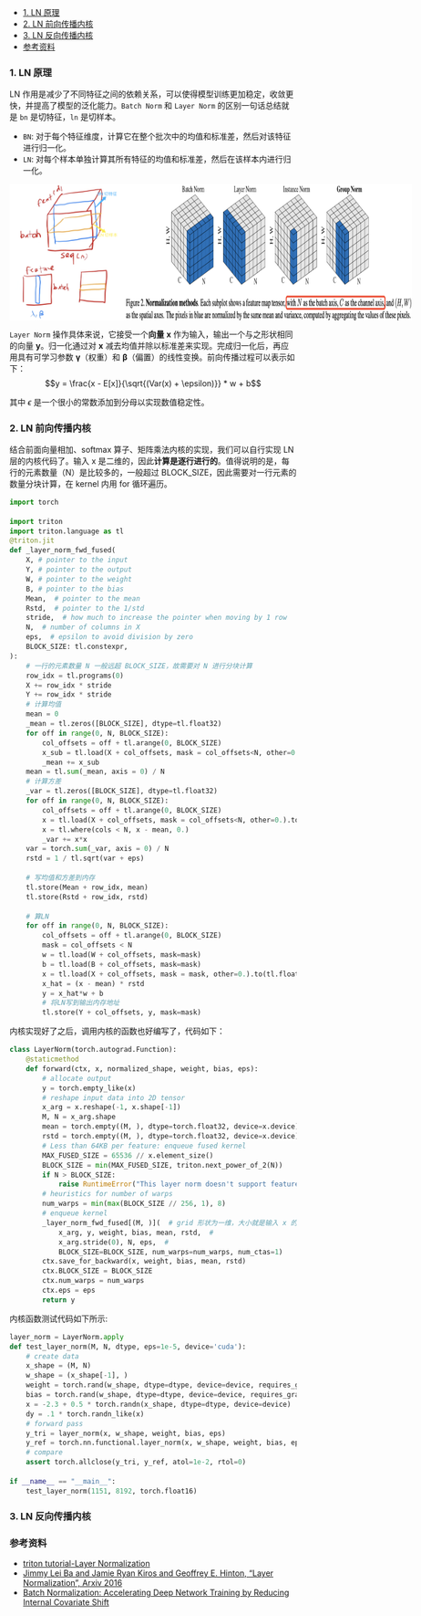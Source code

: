 - [1. LN 原理](#1-ln-原理)
- [2. LN 前向传播内核](#2-ln-前向传播内核)
- [3. LN 反向传播内核](#3-ln-反向传播内核)
- [参考资料](#参考资料)

### 1. LN 原理

LN 作用是减少了不同特征之间的依赖关系，可以使得模型训练更加稳定，收敛更快，并提高了模型的泛化能力。`Batch Norm` 和 `Layer Norm` 的区别一句话总结就是 `bn` 是切特征，`ln` 是切样本。

* `BN`: 对于每个特征维度，计算它在整个批次中的均值和标准差，然后对该特征进行归一化。
* `LN`: 对每个样本单独计算其所有特征的均值和标准差，然后在该样本内进行归一化。

<!-- <img src="../images/transformer_paper/bn_ln.png" width="40%" alt="BN 和 LN 的区别">
<img src="../images/triton_tutorials3/BN_LN_GN.png" width="100%" alt="BN 和 LN 的区别"> -->

<div style="display: flex; justify-content: space-around;">
    <img src="../images/transformer_paper/bn_ln.png" width="40%" alt="BN 和 LN 的区别">
    <img src="../images/triton_tutorials3/BN_LN_GN.png" width="100%" alt="BN 和 LN 的区别">
</div>

`Layer Norm` 操作具体来说，它接受一个**向量** $\boldsymbol{x}$ 作为输入，输出一个与之形状相同的向量 $\boldsymbol{y}$。归一化通过对 $\boldsymbol{x}$ 减去均值并除以标准差来实现。完成归一化后，再应用具有可学习参数 $\boldsymbol{\gamma}$（权重）和 $\boldsymbol{\beta}$（偏置）的线性变换。前向传播过程可以表示如下：
$$y = \frac{x - E[x]}{\sqrt{(Var(x) + \epsilon)}} * w + b$$

其中 $\epsilon$ 是一个很小的常数添加到分母以实现数值稳定性。

### 2. LN 前向传播内核

结合前面向量相加、softmax 算子、矩阵乘法内核的实现，我们可以自行实现 LN 层的内核代码了。输入 x 是二维的，因此**计算是逐行进行的**。值得说明的是，每行的元素数量（N）是比较多的，一般超过 BLOCK_SIZE，因此需要对一行元素的数量分块计算，在 kernel 内用 for 循环遍历。
```python
import torch

import triton
import triton.language as tl
@triton.jit
def _layer_norm_fwd_fused(
    X, # pointer to the input
    Y, # pointer to the output
    W, # pointer to the weight
    B, # pointer to the bias
    Mean,  # pointer to the mean
    Rstd,  # pointer to the 1/std
    stride,  # how much to increase the pointer when moving by 1 row
    N,  # number of columns in X
    eps,  # epsilon to avoid division by zero
    BLOCK_SIZE: tl.constexpr,
):
    # 一行的元素数量 N 一般远超 BLOCK_SIZE，故需要对 N 进行分块计算
    row_idx = tl.programs(0)
    X += row_idx * stride
    Y += row_idx * stride
    # 计算均值
    mean = 0
    _mean = tl.zeros([BLOCK_SIZE], dtype=tl.float32)
    for off in range(0, N, BLOCK_SIZE):
        col_offsets = off + tl.arange(0, BLOCK_SIZE)
        x_sub = tl.load(X + col_offsets, mask = col_offsets<N, other=0.).to(tl.float32)
        _mean += x_sub
    mean = tl.sum(_mean, axis = 0) / N
    # 计算方差
    _var = tl.zeros([BLOCK_SIZE], dtype=tl.float32)
    for off in range(0, N, BLOCK_SIZE):
        col_offsets = off + tl.arange(0, BLOCK_SIZE)
        x = tl.load(X + col_offsets, mask = col_offsets<N, other=0.).to(tl.float32)
        x = tl.where(cols < N, x - mean, 0.)
        _var += x*x
    var = torch.sum(_var, axis = 0) / N
    rstd = 1 / tl.sqrt(var + eps)

    # 写均值和方差到内存
    tl.store(Mean + row_idx, mean)
    tl.store(Rstd + row_idx, rstd)

    # 算LN
    for off in range(0, N, BLOCK_SIZE):
        col_offsets = off + tl.arange(0, BLOCK_SIZE)
        mask = col_offsets < N
        w = tl.load(W + col_offsets, mask=mask)
        b = tl.load(B + col_offsets, mask=mask)
        x = tl.load(X + col_offsets, mask = mask, other=0.).to(tl.float32)
        x_hat = (x - mean) * rstd
        y = x_hat*w + b
        # 将LN写到输出内存地址
        tl.store(Y + col_offsets, y, mask=mask)
```

内核实现好了之后，调用内核的函数也好编写了，代码如下：
```python
class LayerNorm(torch.autograd.Function):
    @staticmethod
    def forward(ctx, x, normalized_shape, weight, bias, eps):
        # allocate output
        y = torch.empty_like(x)
        # reshape input data into 2D tensor
        x_arg = x.reshape(-1, x.shape[-1])
        M, N = x_arg.shape
        mean = torch.empty((M, ), dtype=torch.float32, device=x.device)
        rstd = torch.empty((M, ), dtype=torch.float32, device=x.device)
        # Less than 64KB per feature: enqueue fused kernel
        MAX_FUSED_SIZE = 65536 // x.element_size()
        BLOCK_SIZE = min(MAX_FUSED_SIZE, triton.next_power_of_2(N))
        if N > BLOCK_SIZE:
            raise RuntimeError("This layer norm doesn't support feature dim >= 64KB.")
        # heuristics for number of warps
        num_warps = min(max(BLOCK_SIZE // 256, 1), 8)
        # enqueue kernel
        _layer_norm_fwd_fused[(M, )](  # grid 形状为一维，大小就是输入 x 的行数
            x_arg, y, weight, bias, mean, rstd,  #
            x_arg.stride(0), N, eps,  #
            BLOCK_SIZE=BLOCK_SIZE, num_warps=num_warps, num_ctas=1)
        ctx.save_for_backward(x, weight, bias, mean, rstd)
        ctx.BLOCK_SIZE = BLOCK_SIZE
        ctx.num_warps = num_warps
        ctx.eps = eps
        return y
```

内核函数测试代码如下所示:

```python
layer_norm = LayerNorm.apply
def test_layer_norm(M, N, dtype, eps=1e-5, device='cuda'):
    # create data
    x_shape = (M, N)
    w_shape = (x_shape[-1], )
    weight = torch.rand(w_shape, dtype=dtype, device=device, requires_grad=True)
    bias = torch.rand(w_shape, dtype=dtype, device=device, requires_grad=True)
    x = -2.3 + 0.5 * torch.randn(x_shape, dtype=dtype, device=device)
    dy = .1 * torch.randn_like(x)
    # forward pass
    y_tri = layer_norm(x, w_shape, weight, bias, eps)
    y_ref = torch.nn.functional.layer_norm(x, w_shape, weight, bias, eps).to(dtype)
    # compare
    assert torch.allclose(y_tri, y_ref, atol=1e-2, rtol=0)

if __name__ == "__main__":
    test_layer_norm(1151, 8192, torch.float16)
```

### 3. LN 反向传播内核

### 参考资料
- [triton tutorial-Layer Normalization](https://triton-lang.org/main/getting-started/tutorials/05-layer-norm.html)
- [Jimmy Lei Ba and Jamie Ryan Kiros and Geoffrey E. Hinton, “Layer Normalization”, Arxiv 2016](https://arxiv.org/pdf/1607.06450)
- [Batch Normalization: Accelerating Deep Network Training by Reducing Internal Covariate Shift](https://arxiv.org/pdf/1502.03167)
